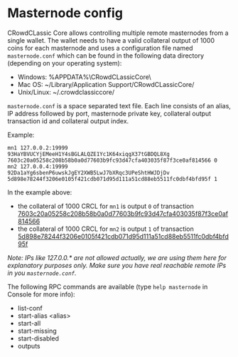 Masternode config
=======================

CRowdCLassic Core allows controlling multiple remote masternodes from a single wallet. The wallet needs to have a valid collateral output of 1000 coins for each masternode and uses a configuration file named `masternode.conf` which can be found in the following data directory (depending on your operating system):
 * Windows: %APPDATA%\CRowdCLassicCore\
 * Mac OS: ~/Library/Application Support/CRowdCLassicCore/
 * Unix/Linux: ~/.crowdclassiccore/

`masternode.conf` is a space separated text file. Each line consists of an alias, IP address followed by port, masternode private key, collateral output transaction id and collateral output index.

Example:
```
mn1 127.0.0.2:19999 93HaYBVUCYjEMeeH1Y4sBGLALQZE1Yc1K64xiqgX37tGBDQL8Xg 7603c20a05258c208b58b0a0d77603b9fc93d47cfa403035f87f3ce0af814566 0
mn2 127.0.0.4:19999 92Da1aYg6sbenP6uwskJgEY2XWB5LwJ7bXRqc3UPeShtHWJDjDv 5d898e78244f3206e0105f421cdb071d95d111a51cd88eb5511fc0dbf4bfd95f 1
```

In the example above:
* the collateral of 1000 CRCL for `mn1` is output `0` of transaction [7603c20a05258c208b58b0a0d77603b9fc93d47cfa403035f87f3ce0af814566](https://test.explorer.crowdclassic.org/tx/7603c20a05258c208b58b0a0d77603b9fc93d47cfa403035f87f3ce0af814566)
* the collateral of 1000 CRCL for `mn2` is output `1` of transaction [5d898e78244f3206e0105f421cdb071d95d111a51cd88eb5511fc0dbf4bfd95f](https://test.explorer.crowdclassic.org/tx/5d898e78244f3206e0105f421cdb071d95d111a51cd88eb5511fc0dbf4bfd95f)

_Note: IPs like 127.0.0.* are not allowed actually, we are using them here for explanatory purposes only. Make sure you have real reachable remote IPs in you `masternode.conf`._

The following RPC commands are available (type `help masternode` in Console for more info):
* list-conf
* start-alias \<alias\>
* start-all
* start-missing
* start-disabled
* outputs
